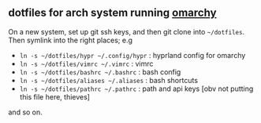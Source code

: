 ## dotfiles for arch system running [omarchy](https://omarchy.org/)

On a new system, set up git ssh keys, and then git clone into `~/dotfiles`.
Then symlink into the right places; e.g 
- `ln -s ~/dotfiles/hypr ~/.config/hypr` : hyprland config for omarchy
- `ln -s ~/dotfiles/vimrc ~/.vimrc` : vimrc
- `ln -s ~/dotfiles/bashrc ~/.bashrc` : bash config
- `ln -s ~/dotfiles/aliases ~/.aliases` : bash shortcuts
- `ln -s ~/dotfiles/pathrc ~/.pathrc` : path and api keys [obv not putting this file here, thieves]

and so on.
